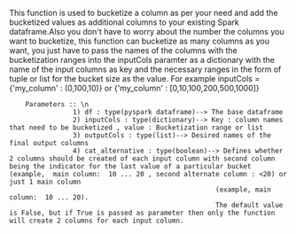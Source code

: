 This function is used to bucketize a column as per your need and add the bucketized values as additional columns to your existing 
        Spark dataframe.Also you don't have to worry about the number the columns you want to bucketize, this function can bucketize as many 
        columns as you want, you just have to pass the names of the columns with the bucketization ranges into the inputCols paramter as a
        dictionary with the name of the input columns as key and the necessary ranges in the form of tuple or list for the bucket size 
        as the value. For example inputCols = {'my_column' : (0,100,10)} or {'my_column' : [0,10,100,200,500,1000]}
        
        Parameters :: \n
                    1) df : type(pyspark dataframe)--> The base dataframe
                    2) inputCols : type(dictionary)--> Key : column names that need to be bucketized , value : Bucketization range or list
                    3) outputCols : type(list)--> Desired names of the final output columns
                    4) cat_alternative : type(boolean)--> Defines whether 2 columns should be created of each input column with second column being the indicator for the last value of a particular bucket (example,  main column:  10 ... 20 , second alternate column : <20) or just 1 main column
                                                        (example, main column:  10 ... 20). 
                                                        The default value is False, but if True is passed as parameter then only the function will create 2 columns for each input column. 
